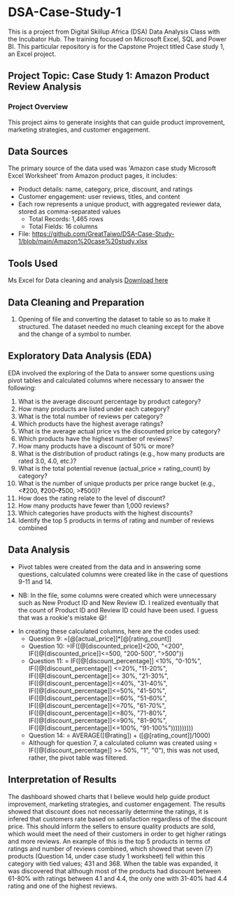 # DSA-Case-Study-1

This is a project from Digital Skillup Africa (DSA) Data Analysis Class with the Incubator Hub. The training focused on Microsoft Excel, SQL and Power BI. This particular repository is for the Capstone Project titled Case study 1, an Excel project.  

## Project Topic: Case Study 1: Amazon Product Review Analysis

### Project Overview

This project aims to generate insights that can guide product improvement, marketing strategies, and customer engagement.

## Data Sources

The primary source of the data used was 'Amazon case study Microsoft Excel Worksheet' from Amazon product pages, it includes:
- Product details: name, category, price, discount, and ratings
- Customer engagement: user reviews, titles, and content
- Each row represents a unique product, with aggregated reviewer data, stored as comma-separated values
  - Total Records: 1,465 rows
  - Total Fields: 16 columns
- File: https://github.com/GreatTaiwo/DSA-Case-Study-1/blob/main/Amazon%20case%20study.xlsx
 
## Tools Used

Ms Excel for Data cleaning and analysis [Download here](https://www.microsoft.com/en-us/microsoft-365/excel)

## Data Cleaning and Preparation

1. Opening of file and converting the dataset to table so as to make it structured.
The dataset needed no much cleaning except for the above and the change of a symbol to number.

## Exploratory Data Analysis (EDA)
EDA involved the exploring of the Data to answer some questions using pivot tables and calculated columns where necessary to answer the following:
1. What is the average discount percentage by product category?
2. How many products are listed under each category?
3. What is the total number of reviews per category?
4. Which products have the highest average ratings?
5. What is the average actual price vs the discounted price by category?
6. Which products have the highest number of reviews?
7. How many products have a discount of 50% or more?
8. What is the distribution of product ratings (e.g., how many products are rated 3.0, 4.0, etc.)?
9. What is the total potential revenue (actual_price × rating_count) by category?
10. What is the number of unique products per price range bucket (e.g., <₹200, ₹200–₹500, >₹500)?
11. How does the rating relate to the level of discount?
12. How many products have fewer than 1,000 reviews?
13. Which categories have products with the highest discounts?
14. Identify the top 5 products in terms of rating and number of reviews combined

## Data Analysis

- Pivot tables were created from the data and in answering some questions, calculated columns were created like in the case of questions 9-11 and 14.
* NB: In the file, some columns were created which were unnecessary such as New Product ID and New Review ID. I realized eventually that the count of Product ID and Review ID could have been used. I guess that was a rookie's mistake 😃!
- In creating these calculated columns, here are the codes used:
  - Question 9: =[@[actual_price]]*[@[rating_count]]
  - Question 10: =IF([@[discounted_price]]<200, "<200", IF([@[discounted_price]]<=500, "200-500", ">500"))
  - Question 11: = IF([@[discount_percentage]] <10%, "0-10%", IF([@[discount_percentage]] <=20%, "11-20%", IF([@[discount_percentage]]<= 30%, "21-30%", IF([@[discount_percentage]]<=40%, "31-40%", IF([@[discount_percentage]]<=50%, "41-50%", IF([@[discount_percentage]]<=60%, "51-60%", IF([@[discount_percentage]]<=70%, "61-70%", IF([@[discount_percentage]]<=80%, "71-80%", IF([@[discount_percentage]]<=90%, "81-90%", IF([@[discount_percentage]]<=100%, "91-100%"))))))))))
  - Question 14: = AVERAGE([@rating]) + ([@[rating_count]]/1000)
  - Although for question 7, a calculated column was created using = IF([@[discount_percentage]] >= 50%, "1", "0"), this was not used, rather, the pivot table was filtered. 

## Interpretation of Results

The dashboard showed charts that I believe would help guide product improvement, marketing strategies, and customer engagement. The results showed that discount does not necessarily determine the ratings, it is infered that customers rate based on satisfaction regardless of the discount price. This should inform the sellers to ensure quality products are sold, which would meet the need of their customers in order to get higher ratings and more reviews. An example of this is the top 5 products in terms of ratings and number of reviews combined, which showed that seven (7) products (Question 14, under case study 1 worksheet) fell within this category with tied values; 431 and 368. When the table was expanded, it was discovered that although most of the products had discount between 61-80% with ratings between 4.1 and 4.4, the only one with 31-40% had 4.4 rating and one of the highest reviews.

